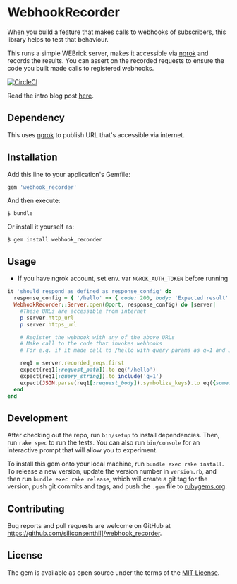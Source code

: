 # WebhookRecorder

When you build a feature that makes calls to webhooks of subscribers, this library helps to test that behaviour.

This runs a simple WEBrick server, makes it accessible via [ngrok](https://ngrok.com) and records the results. You can assert on the recorded requests to ensure the code you built made calls to registered webhooks.

[![CircleCI](https://circleci.com/gh/siliconsenthil/webhook_recorder/tree/master.svg?style=svg)](https://circleci.com/gh/siliconsenthil/webhook_recorder/tree/master)

Read the intro blog post [here](http://siliconsenthil.in/blog/2017/04/02/so-you-built-webhooks-and-wanna-test/).

## Dependency

This uses [ngrok](https://ngrok.com) to publish URL that's accessible via internet.

## Installation

Add this line to your application's Gemfile:

```ruby
gem 'webhook_recorder'
```

And then execute:

    $ bundle

Or install it yourself as:

    $ gem install webhook_recorder

## Usage

* If you have ngrok account, set env. var `NGROK_AUTH_TOKEN` before running

```ruby
it 'should respond as defined as response_config' do
  response_config = { '/hello' => { code: 200, body: 'Expected result' } }
  WebhookRecorder::Server.open(@port, response_config) do |server|
    #These URLs are accessible from internet
    p server.http_url
    p server.https_url

    # Register the webhook with any of the above URLs
    # Make call to the code that invokes webhooks
    # For e.g. if it made call to /hello with query params as q=1 and JSON body as {some: 1, other: 2}, you can assert like below.

    req1 = server.recorded_reqs.first
    expect(req1[:request_path]).to eq('/hello')
    expect(req1[:query_string]).to include('q=1')
    expect(JSON.parse(req1[:request_body]).symbolize_keys).to eq({some: 1, other: 2})
  end
end
```

## Development

After checking out the repo, run `bin/setup` to install dependencies. Then, run `rake spec` to run the tests. You can also run `bin/console` for an interactive prompt that will allow you to experiment.

To install this gem onto your local machine, run `bundle exec rake install`. To release a new version, update the version number in `version.rb`, and then run `bundle exec rake release`, which will create a git tag for the version, push git commits and tags, and push the `.gem` file to [rubygems.org](https://rubygems.org).

## Contributing

Bug reports and pull requests are welcome on GitHub at https://github.com/siliconsenthil]/webhook_recorder.


## License

The gem is available as open source under the terms of the [MIT License](http://opensource.org/licenses/MIT).
